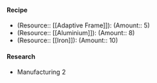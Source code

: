 #### Recipe
- (Resource:: [[Adaptive Frame]]): (Amount:: 5)
- (Resource:: [[Aluminium]]): (Amount:: 8)
- (Resource:: [[Iron]]): (Amount:: 10)

#### Research
- Manufacturing 2